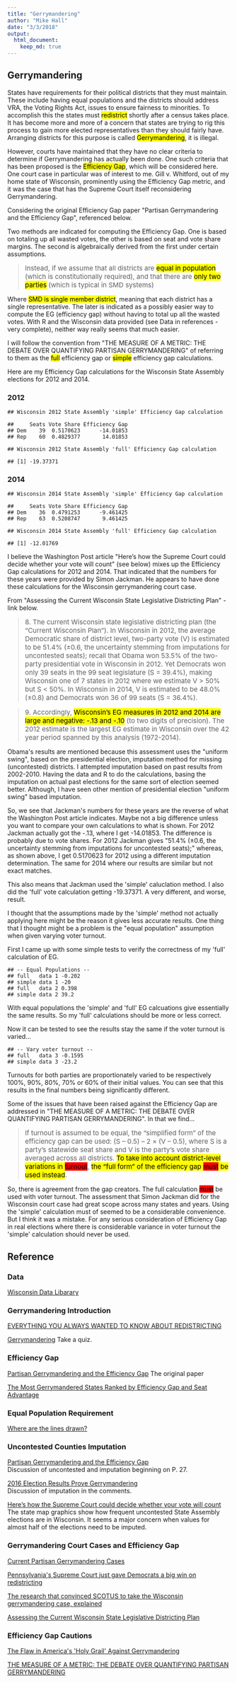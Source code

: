 ```yaml
---
title: "Gerrymandering"
author: "Mike Hall"
date: "3/3/2018"
output:
  html_document:
    keep_md: true
---
```






## Gerrymandering

States have requirements for their political districts that they must maintain. These include having equal populations and the districts should address VRA, the Voting Rights Act, issues to ensure fairness to minorities. To accomplish this the states must <mark>redistrict</mark> shortly after a census takes place. It has become more and more of a concern that states are trying to rig this process to gain more elected representatives than they should fairly have. Arranging districts for this purpose is called <mark>Gerrymandering</mark>, it is illegal. 

However, courts have maintained that they have no clear criteria to determine if Gerrymandering has actually been done. One such criteria that has been proposed is the <mark>Efficiency Gap</mark>, which will be considered here. One court case in particular was of interest to me. Gill v. Whitford, out of my home state of Wisconsin, prominently using the Efficiency Gap metric, and it was the case that has the Supreme Court itself reconsidering Gerrymandering.    





Considering the original Efficiency Gap paper "Partisan Gerrymandering and the Efficiency Gap", referenced below. 

Two methods are indicated for computing the Efficiency Gap. One is based on totaling up all wasted votes, the other is based on seat and vote share margins. The second is algebraically derived from the first under certain assumptions.  

> <chunk style="font-size:15px">Instead, if we assume that all districts are <mark>equal in population</mark> (which is constitutionally required), and that there are <mark>only two parties</mark> (which is typical in SMD systems)</chunk>

Where <mark>SMD is single member district</mark>, meaning that each district has a single representative. The later is indicated as a possibly easier way to compute the EG (efficiency gap) without having to total up all the wasted votes. With R and the Wisconsin data provided (see Data in references - very complete), neither way really seems that much easier. 

I will follow the convention from "THE MEASURE OF A METRIC: THE DEBATE OVER QUANTIFYING PARTISAN GERRYMANDERING" of referring to them as the <mark>full</mark> efficiency gap or <mark>simple</mark> efficiency gap calculations.

Here are my Efficiency Gap calculations for the Wisconsin State Assembly elections for 2012 and 2014.

### 2012


```
## Wisconsin 2012 State Assembly 'simple' Efficiency Gap calculation
```

```
##     Seats Vote Share Efficiency Gap
## Dem    39  0.5170623      -14.01853
## Rep    60  0.4829377       14.01853
```

```
## Wisconsin 2012 State Assembly 'full' Efficiency Gap calculation
```

```
## [1] -19.37371
```

### 2014


```
## Wisconsin 2014 State Assembly 'simple' Efficiency Gap calculation
```

```
##     Seats Vote Share Efficiency Gap
## Dem    36  0.4791253      -9.461425
## Rep    63  0.5208747       9.461425
```

```
## Wisconsin 2014 State Assembly 'full' Efficiency Gap calculation
```

```
## [1] -12.01769
```

I believe the Washington Post article "Here’s how the Supreme Court could
decide whether your vote will count" (see below) mixes up the Efficiency Gap calculations for 2012 and 2014. That indicated that the numbers for these years were provided by Simon Jackman. He appears to have done these calculations for the Wisconsin gerrymandering court case. 

From "Assessing the Current Wisconsin State Legislative Districting Plan" - link below.

> <chunk style="font-size:15px">8. The current Wisconsin state legislative districting plan (the “Current Wisconsin Plan”). In Wisconsin in 2012, the average Democratic share of district level, two-party vote (V) is estimated to be 51.4% (±0.6, the uncertainty stemming from imputations for uncontested seats); recall that Obama won 53.5% of the two-party presidential vote in Wisconsin in 2012. Yet Democrats won only 39 seats in the 99 seat legislature (S = 39.4%), making Wisconsin one of 7 states in 2012 where we estimate V > 50% but S < 50%. In Wisconsin in 2014, V is estimated to be 48.0% (±0.8) and Democrats won 36 of 99 seats (S = 36.4%).</chunk>

> <chunk style="font-size:15px">9. Accordingly, <mark>Wisconsin’s EG measures in 2012 and 2014 are large and negative: -.13 and -.10</mark> (to two digits of precision). The 2012 estimate is the largest EG estimate in Wisconsin over the 42 year period spanned by this analysis (1972-2014).</chunk>

Obama's results are mentioned because this assessment uses the "uniform swing", based on the presidential election, imputation method for missing (uncontested) districts. I attempted imputation based on past results from 2002-2010. Having the data and R to do the calculations, basing the imputation on actual past elections for the same sort of election seemed better. Although, I have seen other mention of presidential election "uniform swing" based imputation. 

So, we see that Jackman's numbers for these years are the reverse of what the Washington Post article indicates. Maybe not a big difference unless you want to compare your own calculations to what is shown. For 2012 Jackman actually got the -.13, where I get -14.01853. The difference is probably due to vote shares. For 2012 Jackman gives "51.4% (±0.6, the uncertainty stemming from imputations for uncontested seats);" whereas, as shown above, I get 0.5170623 for 2012 using a different imputation determination. The same for 2014 where our results are similar but not exact matches.

This also means that Jackman used the 'simple' caluclation method. I also did the 'full' vote calculation getting -19.37371. A very different, and worse, result. 

I thought that the assumptions made by the 'simple' method not actually applying here might be the reason it gives less accurate results. One thing that I thought might be a problem is the "equal population" assumption when given varying voter turnout. 

First I came up with some simple tests to verify the correctness of my 'full' calculation of EG.


```
## -- Equal Populations --
## full   data 1 -0.202 
## simple data 1 -20 
## full   data 2 0.398 
## simple data 2 39.2
```

With equal populations the 'simple' and 'full' EG calcuations give essentially the same results. So my 'full' calculations should be more or less correct.

Now it can be tested to see the results stay the same if the voter turnout is varied...


```
## -- Vary voter turnout --
## full   data 3 -0.1595 
## simple data 3 -23.2
```
Turnouts for both parties are proportionately varied to be respectively 100%, 90%, 80%, 70% or 60% of their initial values. You can see that this results in the final numbers being significantly different.

Some of the issues that have been raised against the Efficiency Gap are addressed in "THE MEASURE OF A METRIC: THE DEBATE OVER QUANTIFYING PARTISAN GERRYMANDERING". In that we find...

> <chunk style="font-size:15px"> If turnout is assumed to be equal, the “simplified form” of the efficiency gap can be used: (S – 0.5) – 2 × (V – 0.5), where S is a party’s statewide seat share and V is the party’s vote share averaged across all districts. <mark>To take into account district-level variations in </mark><mark style="background-color:red;">turnout</mark>, <mark>the “full form” of the efficiency gap <mark style="background-color:red;">must</mark> be used instead</mark>.</chunk>

So, there is agreement from the gap creators. The full calculation <mark style="background-color:red;">must</mark> be used with voter turnout. The assessment that Simon Jackman did for the Wisconsin court case had great scope across many states and years. Using the 'simple' calculation must of seemed to be a considerable convenience. But I think it was a mistake. For any serious consideration of Efficiency Gap in real elections where there is considerable variance in voter turnout the 'simple' calculation should never be used.

## Reference

### Data

[Wisconsin Data Libarary](http://legis.wisconsin.gov/ltsb/gis/data/)

### Gerrymandering Introduction

[EVERYTHING YOU ALWAYS WANTED TO KNOW ABOUT REDISTRICTING](https://www.aclu.org/files/assets/2010_REDISTRICTING_GUIDE_web_0.pdf)

[Gerrymandering](https://quizlet.com/245844307/gerrymandering-flash-cards/)
Take a quiz.

### Efficiency Gap

[Partisan Gerrymandering and the Efficiency Gap](https://papers.ssrn.com/sol3/papers.cfm?abstract_id=2457468)
The original paper

[The Most Gerrymandered States Ranked by Efficiency Gap and Seat Advantage](https://www.azavea.com/blog/2017/07/19/gerrymandered-states-ranked-efficiency-gap-seat-advantage/)

### Equal Population Requirement

[Where are the lines drawn?](http://redistricting.lls.edu/where.php)

### Uncontested Counties Imputation

[Partisan Gerrymandering and the Efficiency Gap](https://chicagounbound.uchicago.edu/cgi/viewcontent.cgi?referer=https://www.google.com/&httpsredir=1&article=1946&context=public_law_and_legal_theory)  
Discussion of uncontested and imputation beginning on P. 27.


[2016 Election Results Prove
Gerrymandering](https://urbanmilwaukee.com/2016/12/28/data-wonk-2016-election-results-prove-gerrymandering/)  
Discussion of imputation in the comments.

[Here’s how the Supreme Court could
decide whether your vote will count](https://www.washingtonpost.com/graphics/2017/politics/courts-law/gerrymander/?utm_term=.b3c0a0b9d31d)  
The state map graphics show how frequent uncontested State Assembly elections are in Wisconsin. It seems a major concern when values for almost half of the elections need to be imputed. 

### Gerrymandering Court Cases and Efficiency Gap

[Current Partisan Gerrymandering Cases](https://www.brennancenter.org/analysis/ongoing-partisan-gerrymandering-cases)

[Pennsylvania's Supreme Court just gave Democrats a big win on redistricting](https://www.washingtonpost.com/news/the-fix/wp/2018/01/22/pennsylvanias-supreme-court-just-gave-democrats-a-big-win-on-redistricting/?utm_term=.48744907c4e7)

[The research that convinced SCOTUS to take the Wisconsin gerrymandering case, explained](https://www.vox.com/the-big-idea/2017/7/11/15949750/research-gerrymandering-wisconsin-supreme-court-partisanship)

[Assessing the Current Wisconsin State Legislative Districting Plan](http://www.campaignlegalcenter.org/sites/default/files/WI%20whitford%2020150708%20complaint%20exh3.pdf)

### Efficiency Gap Cautions

[The Flaw in America's 'Holy Grail' Against Gerrymandering](https://www.theatlantic.com/science/archive/2018/01/efficiency-gap-gerrymandering/551492/)

[THE MEASURE OF A METRIC:
THE DEBATE OVER QUANTIFYING PARTISAN GERRYMANDERING](https://papers.ssrn.com/sol3/papers.cfm?abstract_id=3077766)
